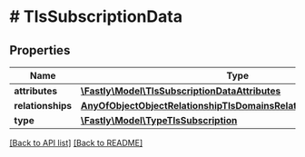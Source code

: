 # # TlsSubscriptionData

## Properties

Name | Type | Description | Notes
------------ | ------------- | ------------- | -------------
**attributes** | [**\Fastly\Model\TlsSubscriptionDataAttributes**](TlsSubscriptionDataAttributes.md) |  | [optional]
**relationships** | [**AnyOfObjectObjectRelationshipTlsDomainsRelationshipTlsCertificates**](AnyOfObjectObjectRelationshipTlsDomainsRelationshipTlsCertificates.md) |  | [optional]
**type** | [**\Fastly\Model\TypeTlsSubscription**](TypeTlsSubscription.md) |  | [optional]

[[Back to API list]](../../README.md#endpoints) [[Back to README]](../../README.md)
